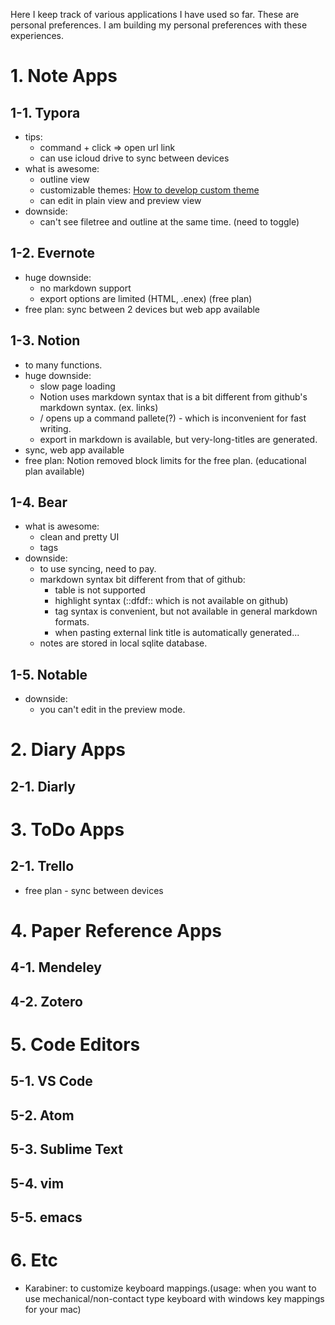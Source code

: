 Here I keep track of various applications I have used so far.
These are personal preferences.
I am building my personal preferences with these experiences.

# 1. Note Apps
## 1-1. Typora
* tips:
   * command + click => open url link
   * can use icloud drive to sync between devices
* what is awesome:
   * outline view
   * customizable themes: [How to develop custom theme](https://theme.typora.io/doc/Write-Custom-Theme/#lines)
   * can edit in plain view and preview view
* downside:
   * can't see filetree and outline at the same time. (need to toggle)
  
## 1-2. Evernote
* huge downside: 
   * no markdown support
   * export options are limited (HTML, .enex) (free plan)
* free plan: sync between 2 devices but web app available 

## 1-3. Notion
* to many functions.
* huge downside:
    * slow page loading
    * Notion uses markdown syntax that is a bit different from github's markdown syntax. (ex. links)
    * / opens up a command pallete(?) - which is inconvenient for fast writing.
    * export in markdown is available, but very-long-titles are generated.
* sync, web app available
* free plan: Notion removed block limits for the free plan. (educational plan available)

## 1-4. Bear
* what is awesome:
   * clean and pretty UI
   * tags
* downside:
   * to use syncing, need to pay.
   * markdown syntax bit different from that of github:
      * table is not supported
      * highlight syntax (::dfdf:: which is not available on github)
      * tag syntax is convenient, but not available in general markdown formats.
      * when pasting external link title is automatically generated...
   * notes are stored in local sqlite database.
  
## 1-5. Notable
* downside:
   * you can't edit in the preview mode.

# 2. Diary Apps
## 2-1. Diarly

# 3. ToDo Apps
## 2-1. Trello
* free plan - sync between devices

# 4. Paper Reference Apps
## 4-1. Mendeley
## 4-2. Zotero

# 5. Code Editors
## 5-1. VS Code
## 5-2. Atom
## 5-3. Sublime Text
## 5-4. vim
## 5-5. emacs

# 6. Etc
* Karabiner: to customize keyboard mappings.(usage: when you want to use mechanical/non-contact type keyboard with windows key mappings for your mac)
